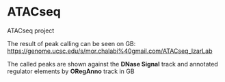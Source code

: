 # ATACseq
ATACseq project

The result of peak calling can be seen on GB: https://genome.ucsc.edu/s/mor.chalabi%40gmail.com/ATACseq_IzarLab

The called peaks are shown against the **DNase Signal** track and annotated regulator elements by **ORegAnno** track in GB
